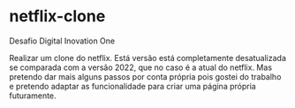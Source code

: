 # netflix-clone
Desafio Digital Inovation One

Realizar um clone do netflix.
Está versão está completamente desatualizada se comparada com a versão 2022, que no caso é a atual do netflix.
Mas pretendo dar mais alguns passos por conta própria pois gostei do trabalho e pretendo adaptar as funcionalidade
para criar uma página própria futuramente.
